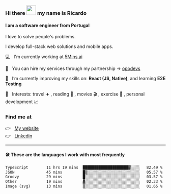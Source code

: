 ### Hi there <img src="https://raw.githubusercontent.com/iampavangandhi/iampavangandhi/master/gifs/Hi.gif" width="30"> my name is Ricardo
#### I am a software engineer from Portugal
I love to solve people's problems.

I develop full-stack web solutions and mobile apps.

💻  &nbsp; I'm currently working at <a href="https://5mins.ai/">5Mins.ai</a>

💼  &nbsp; You can hire my services through my partnership -> <a href="https://github.com/opodevs">opodevs</a>

🌱 &nbsp; I’m currently improving my skills on: **React (JS, Native)**, and learning **E2E Testing**

💙 &nbsp; Interests: travel ✈️ , reading 📖 , movies 🎬 , exercise 🏃 , personal development 📈

### Find me at

<p align="left">
  👉  &nbsp;
  <a href="https://ricardopbarbosa.com" target="_blank">
    My website
  </a>
  <br/>
  👉 &nbsp;
  <a href="https://www.linkedin.com/in/ricardopbarbosa" target="_blank">
    Linkedin
  </a>
</p>

<hr />

#### 🛠 These are the languages I work with most frequently
<!--START_SECTION:waka-->

```txt
TypeScript        11 hrs 19 mins  ████████████████████▓░░░░   82.49 %
JSON              45 mins         █▒░░░░░░░░░░░░░░░░░░░░░░░   05.57 %
Groovy            29 mins         █░░░░░░░░░░░░░░░░░░░░░░░░   03.57 %
Other             19 mins         ▓░░░░░░░░░░░░░░░░░░░░░░░░   02.33 %
Image (svg)       13 mins         ▒░░░░░░░░░░░░░░░░░░░░░░░░   01.65 %
```

<!--END_SECTION:waka-->
